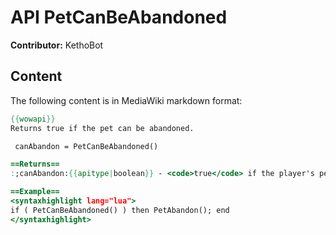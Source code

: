 # API PetCanBeAbandoned

**Contributor:** KethoBot

## Content

The following content is in MediaWiki markdown format:

```mediawiki
{{wowapi}}
Returns true if the pet can be abandoned.

 canAbandon = PetCanBeAbandoned()

==Returns==
:;canAbandon:{{apitype|boolean}} - <code>true</code> if the player's pet can be abandoned.

==Example==
<syntaxhighlight lang="lua">
if ( PetCanBeAbandoned() ) then PetAbandon(); end
</syntaxhighlight>
```